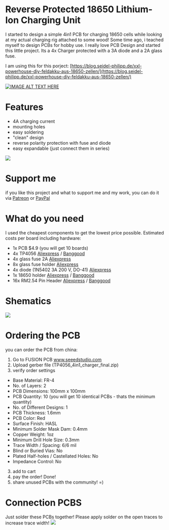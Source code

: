 # Reverse Protected 18650 Lithium-Ion Charging Unit
I started to design a simple 4in1 PCB for charging 18650 cells while looking at my actual charging rig attached to some wood! 
Some time ago, i teached myself to design PCBs for hobby use. I really love PCB Design and started this little project.
Its a 4x Charger protected with a 3A diode and a 2A glass fuse.

I am using this for this porject: [https://blog.seidel-philipp.de/xxl-powerhouse-diy-feldakku-aus-18650-zellen/](https://blog.seidel-philipp.de/xxl-powerhouse-diy-feldakku-aus-18650-zellen/)

[![IMAGE ALT TEXT HERE](https://img.youtube.com/vi/w36wQmIgJ6s/0.jpg)](https://www.youtube.com/watch?v=w36wQmIgJ6s)

# Features
* 4A charging current
* mounting holes
* easy soldering
* "clean" design
* reverse polarity protection with fuse and diode
* easy expandable (just connect them in series)

<img src="https://github.com/ps915/DIY_18650_Charger/blob/master/image/4in1_18650_render.png">

# Support me
if you like this project and what to support me and my work, you can do it via [Patreon](https://www.patreon.com/philippseidel) or [PayPal](https://www.paypal.com/cgi-bin/webscr?cmd=_s-xclick&hosted_button_id=2BCQ846V4TD3C)

# What do you need
I used the cheapest components to get the lowest price possible. 
Estimated costs per board including hardware:

* 1x PCB $4.9 (you will get 10 boards)
* 4x TP4056 [Aliexpress](https://de.aliexpress.com/store/product/10pcs-lot-TP4056-1A-Lipo-Battery-Charging-Board-Charger-Module-lithium-battery-DIY-MICRO-Port-Mike/1022067_32651302113.html?spm=a2g0x.search0104.3.27.5e037bcbWhaKt5&ws_ab_test=searchweb0_0,searchweb201602_4_10320_10152_10151_10065_10344_10068_10342_10547_10343_5012915_10340_10548_10341_10696_5013115_10084_10083_10618_5013015_10304_10307_10820_10821_10302_10843_10059_100031_10319_5013215_10103_10624_10623_10622_10621_10620,searchweb201603_54,ppcSwitch_5&algo_expid=0db6364f-c720-481d-aeb2-ae08aaa5e637-6&algo_pvid=0db6364f-c720-481d-aeb2-ae08aaa5e637&priceBeautifyAB=0) / [Banggood](https://www.banggood.com/20pcs-TP4056-5V-1A-Lipo-Battery-Mini-USB-Charging-Board-Charger-Module-p-1095077.html?p=3R26141006882201412N)
* 4x glass fuse 2A [Aliexpress](https://de.aliexpress.com/item/100pcs-5-20-Glass-Fuse-Not-Assortable-Kit-250V-0-1A-0-2A-0-3A-0/32753288349.html?spm=a2g0s.9042311.0.0.27424c4dqtMTOK)
* 8x glass fuse holder [Aliexpress](https://de.aliexpress.com/store/product/100Pcs-5-20mm-Fuse-Holder-Clips-Glass-Quick-Fast-Blow-Fuses-Welding-Holder/2954022_32804593991.html?spm=a2g0x.search0104.3.8.19d733bbvoSt32&ws_ab_test=searchweb0_0,searchweb201602_4_10320_10152_10151_10065_10344_10068_10342_10547_10343_5012915_10340_10548_10341_10696_5013115_10084_10083_10618_5013015_10304_10307_10820_10821_10302_10843_10059_100031_10319_5013215_10103_10624_10623_10622_10621_10620,searchweb201603_54,ppcSwitch_5&algo_expid=2c199d67-62ab-4863-84f4-bc4cc01e5148-1&algo_pvid=2c199d67-62ab-4863-84f4-bc4cc01e5148&priceBeautifyAB=0) 
* 4x diode (1N5402 3A 200 V, DO-41) [Aliexpress](https://de.aliexpress.com/item/32855215650.html?spm=a2g0o.productlist.0.0.69488358LjYbnF&algo_pvid=34db313d-783b-4f7b-a0dd-6e3996e1c1bd&algo_expid=34db313d-783b-4f7b-a0dd-6e3996e1c1bd-0&btsid=0ab6fa7b15926739554092666e421b&ws_ab_test=searchweb0_0,searchweb201602_,searchweb201603_) 
* 1x 18650 holder [Aliexpress](https://de.aliexpress.com/item/33037738446.html?spm=a2g0o.productlist.0.0.6551354au7ZOvg&algo_pvid=eae16bf8-31c1-4dc0-8d54-ef0bda14effd&algo_expid=eae16bf8-31c1-4dc0-8d54-ef0bda14effd-0&btsid=0ab6fa7b15926736376244471e421b&ws_ab_test=searchweb0_0,searchweb201602_,searchweb201603_) / [Banggood](https://www.banggood.com/Plastic-Battery-Case-Holder-Storge-Box-DIY-for-4pcs-18650-3_7V-Rechargeable-Batteries-p-1188733.html?p=3R26141006882201412N) 
* 16x RM2.54 Pin Header [Aliexpress](https://de.aliexpress.com/item/32993182990.html?spm=a2g0o.productlist.0.0.4e232ff4oCy51F&algo_pvid=a8595a46-f2e1-4e14-ad69-ab2618b99dfe&algo_expid=a8595a46-f2e1-4e14-ad69-ab2618b99dfe-0&btsid=0ab6fa7b15926733190227730e421b&ws_ab_test=searchweb0_0,searchweb201602_,searchweb201603_) / [Banggood](https://www.banggood.com/10-Pcs-40-Pin-2_54mm-Single-Row-Male-Pin-Header-Strip-For-Arduino-p-918427.html?p=3R26141006882201412N)

# Shematics
<img src="https://github.com/ps915/DIY_18650_Charger/blob/master/image/4.png">

# Ordering the PCB
you can order the PCB from china:
1. Go to FUSION PCB www.seeedstudio.com
2. Upload gerber file (TP4056_4in1_charger_final.zip)
3. verify order settings
* Base Material: FR-4
* No. of Layers: 2
* PCB Dimensions: 100mm x 100mm
* PCB Quantity: 10 (you will get 10 identical PCBs - thats the minimum quantity)
* No. of Different Designs: 1
* PCB Thickness: 1.6mm
* PCB Color: Red
* Surface Finish: HASL
* Minimum Solder Mask Dam: 0.4mm
* Copper Weight: 1oz
* Minimum Drill Hole Size: 0.3mm
* Trace Width / Spacing: 6/6 mil
* Blind or Buried Vias: No
* Plated Half-holes / Castellated Holes: No
* Impedance Control: No
3. add to cart
4. pay the order! Done!
5. share unused PCBs with the community! =)

# Connection PCBS
Just solder these PCBs together! Please apply solder on the open traces to increase trace width!
<img src="https://github.com/ps915/DIY_18650_Charger/blob/master/image/4in1_18650_series.jpg">
